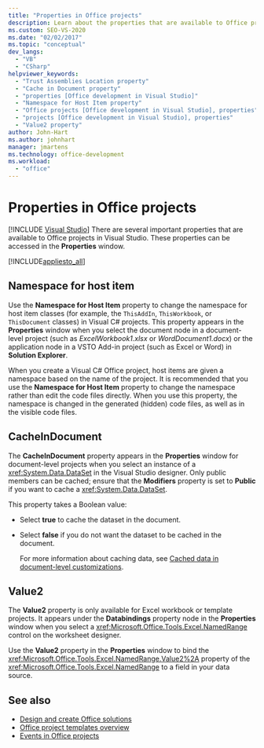 ```yaml
---
title: "Properties in Office projects"
description: Learn about the properties that are available to Office projects in Visual Studio through the Properties window.
ms.custom: SEO-VS-2020
ms.date: "02/02/2017"
ms.topic: "conceptual"
dev_langs:
  - "VB"
  - "CSharp"
helpviewer_keywords:
  - "Trust Assemblies Location property"
  - "Cache in Document property"
  - "properties [Office development in Visual Studio]"
  - "Namespace for Host Item property"
  - "Office projects [Office development in Visual Studio], properties"
  - "projects [Office development in Visual Studio], properties"
  - "Value2 property"
author: John-Hart
ms.author: johnhart
manager: jmartens
ms.technology: office-development
ms.workload:
  - "office"
---
```

# Properties in Office projects

 [!INCLUDE [Visual Studio](~/includes/applies-to-version/vs-windows-only.md)]
  There are several important properties that are available to Office projects in Visual Studio. These properties can be accessed in the **Properties** window.

 [!INCLUDE[appliesto_all](../vsto/includes/appliesto-all-md.md)]

## Namespace for host item
 Use the **Namespace for Host Item** property to change the namespace for host item classes (for example, the `ThisAddIn`, `ThisWorkbook`, or `ThisDocument` classes) in Visual C# projects. This property appears in the **Properties** window when you select the document node in a document-level project (such as *ExcelWorkbook1.xlsx* or *WordDocument1.docx*) or the application node in a VSTO Add-in project (such as Excel or Word) in **Solution Explorer**.

 When you create a Visual C# Office project, host items are given a namespace based on the name of the project. It is recommended that you use the **Namespace for Host Item** property to change the namespace rather than edit the code files directly. When you use this property, the namespace is changed in the generated (hidden) code files, as well as in the visible code files.

## CacheInDocument
 The **CacheInDocument** property appears in the **Properties** window for document-level projects when you select an instance of a <xref:System.Data.DataSet> in the Visual Studio designer. Only public members can be cached; ensure that the **Modifiers** property is set to **Public** if you want to cache a <xref:System.Data.DataSet>.

 This property takes a Boolean value:

- Select **true** to cache the dataset in the document.

- Select **false** if you do not want the dataset to be cached in the document.

  For more information about caching data, see [Cached data in document-level customizations](../vsto/cached-data-in-document-level-customizations.md).

## Value2
 The **Value2** property is only available for Excel workbook or template projects. It appears under the **Databindings** property node in the **Properties** window when you select a <xref:Microsoft.Office.Tools.Excel.NamedRange> control on the worksheet designer.

 Use the **Value2** property in the **Properties** window to bind the <xref:Microsoft.Office.Tools.Excel.NamedRange.Value2%2A> property of the <xref:Microsoft.Office.Tools.Excel.NamedRange> to a field in your data source.

## See also
- [Design and create Office solutions](../vsto/designing-and-creating-office-solutions.md)
- [Office project templates overview](../vsto/office-project-templates-overview.md)
- [Events in Office projects](../vsto/events-in-office-projects.md)
